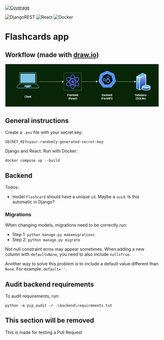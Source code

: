 <a href="https://coverage-badge.samuelcolvin.workers.dev/redirect/deusdevok/flashcards-app" target="_blank">
    <img src="https://coverage-badge.samuelcolvin.workers.dev/deusdevok/flashcards-app.svg" alt="Coverage">
</a>

![DjangoREST](https://img.shields.io/badge/DJANGO-REST-ff1709?style=for-the-badge&logo=django&logoColor=white&color=ff1709&labelColor=gray) ![React](https://img.shields.io/badge/react-%2320232a.svg?style=for-the-badge&logo=react&logoColor=%2361DAFB) ![Docker](https://img.shields.io/badge/docker-%230db7ed.svg?style=for-the-badge&logo=docker&logoColor=white)

# Flashcards app

## Workflow (made with [draw.io](draw.io))

![flashcard app diagram](flashcardsapp.jpg "App Workflow")

## General instructions

Create a `.env` file with your secret key:

```
SECRET_KEY=your-randomly-generated-secret-key
```

Django and React. Run with Docker:

```
docker compose up --build
```

## Backend

Todos:

* model `Flashcard` should have a unique `id`. Maybe a `uuid`. Is this automatic in Django?

### Migrations

When changing models, migrations need to be correctly run:

* Step 1: `python manage.py makemigrations`
* Step 2: `python manage.py migrate`

Not null constraint erros may appear sometimes. When adding a new column with `default=None`, you need to also include `null=True`.

Another way to solve this problem is to include a default value different than `None`. For example: `default=''`.

## Audit backend requirements

To audit requirements, run:

```
python -m pip_audit -r .\backend\requirements.txt
```

## This section will be removed

This is made for testing a Pull Request